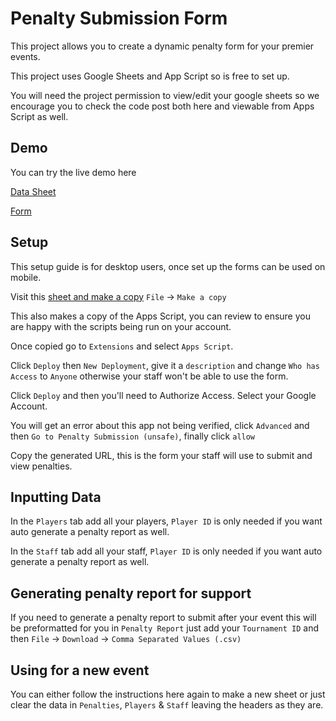 # Penalty Submission Form

This project allows you to create a dynamic penalty form for your premier events. 

This project uses Google Sheets and App Script so is free to set up.

You will need the project permission to view/edit your google sheets so we encourage you to check the code post both here and viewable from Apps Script as well. 

## Demo

You can try the live demo here

[Data Sheet](https://docs.google.com/spreadsheets/d/16kKjrTR04BzWKrgnhJcaiP6986TlZCl2fhhYZLQ2sAw/edit?usp=sharing)

[Form](https://script.google.com/macros/s/AKfycbxlYq9EWj_K77oHOvq929vkvV6Yac_IREv_c45GDVy-ewplN8mckAulUOvHzbKiYNKj8g/exec)

## Setup

This setup guide is for desktop users, once set up the forms can be used on mobile.

Visit this [sheet and make a copy](https://docs.google.com/spreadsheets/d/1DGdwMcAGmVjL0X-f1E_JxmOo39cp-ivYQX0hK25JWEo/edit?usp=sharing) `File` -> `Make a copy`

This also makes a copy of the Apps Script, you can review to ensure you are happy with the scripts being run on your account.

Once copied go to `Extensions` and select `Apps Script`.

Click `Deploy` then `New Deployment`, give it a `description` and change `Who has Access` to `Anyone` otherwise your staff won't be able to use the form.

Click `Deploy` and then you'll need to Authorize Access. Select your Google Account. 

You will get an error about this app not being verified, click `Advanced` and then `Go to Penalty Submission (unsafe)`, finally click `allow` 

Copy the generated URL, this is the form your staff will use to submit and view penalties.


## Inputting Data

In the `Players` tab add all your players, `Player ID` is only needed if you want auto generate a penalty report as well.

In the `Staff` tab add all your staff, `Player ID` is only needed if you want auto generate a penalty report as well.

## Generating penalty report for support

If you need to generate a penalty report to submit after your event this will be preformatted for you in `Penalty Report` just add your `Tournament ID` and then `File` -> `Download` -> `Comma Separated Values (.csv)`

## Using for a new event

You can either follow the instructions here again to make a new sheet or just clear the data in `Penalties`, `Players` & `Staff` leaving the headers as they are. 